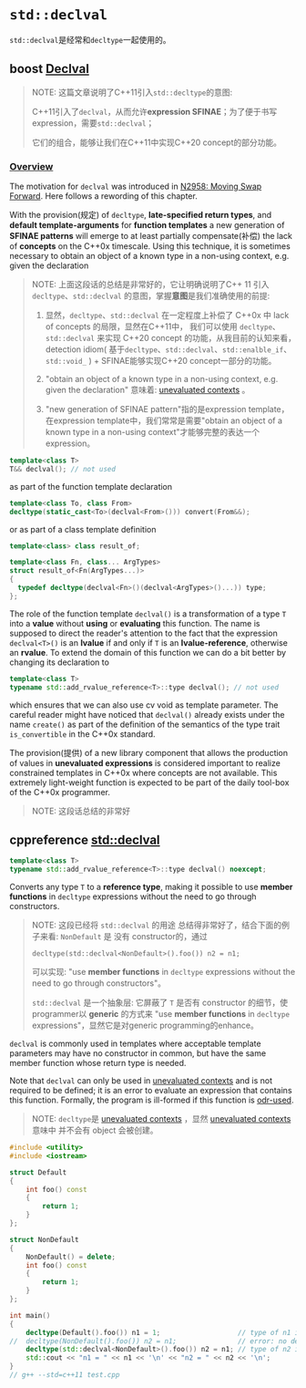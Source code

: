 # `std::declval`

`std::declval`是经常和`decltype`一起使用的。

## boost [Declval](https://www.boost.org/doc/libs/1_54_0/libs/utility/doc/html/declval.html)

> NOTE: 这篇文章说明了C++11引入`std::decltype`的意图: 
>
> C++11引入了`declval`，从而允许**expression SFINAE**；为了便于书写expression，需要`std::declval`；
>
> 它们的组合，能够让我们在C++11中实现C++20 concept的部分功能。

### [Overview](https://www.boost.org/doc/libs/1_54_0/libs/utility/doc/html/declval.html#declval.overview)

The motivation for `declval` was introduced in [N2958: Moving Swap Forward](http://www.open-std.org/jtc1/sc22/wg21/docs/papers/2009/n2958.html#Value). Here follows a rewording of this chapter.

With the provision(规定) of `decltype`, **late-specified return types**, and **default template-arguments** for **function templates** a new generation of **SFINAE patterns** will emerge to at least partially compensate(补偿) the lack of **concepts** on the C++0x timescale. Using this technique, it is sometimes necessary to obtain an object of a known type in a non-using context, e.g. given the declaration

> NOTE: 上面这段话的总结是非常好的，它让明确说明了C++ 11 引入 `decltype`、`std::declval` 的意图，掌握**意图**是我们准确使用的前提:
>
> 1) 显然，`decltype`、`std::declval` 在一定程度上补偿了 C++0x 中 lack of concepts 的局限，显然在C++11中， 我们可以使用 `decltype`、`std::declval` 来实现 C++20 concept 的功能，从我目前的认知来看，detection idiom( 基于`decltype`、`std::declval`、`std::enalble_if`、`std::void_` ) + SFINAE能够实现C++20 concept一部分的功能。
>
> 2) "obtain an object of a known type in a non-using context, e.g. given the declaration" 意味着:  [unevaluated contexts](https://en.cppreference.com/w/cpp/language/expressions#Unevaluated_expressions) 。
>
> 3) "new generation of SFINAE pattern"指的是expression template，在expression template中，我们常常是需要"obtain an object of a known type in a non-using context"才能够完整的表达一个expression。

```C++
template<class T>
T&& declval(); // not used
```

as part of the function template declaration

```C++
template<class To, class From>
decltype(static_cast<To>(declval<From>())) convert(From&&);
```

or as part of a class template definition

```C++
template<class> class result_of;

template<class Fn, class... ArgTypes>
struct result_of<Fn(ArgTypes...)> 
{
  typedef decltype(declval<Fn>()(declval<ArgTypes>()...)) type;
};
```

The role of the function template `declval()` is a transformation of a type `T` into a **value** without **using** or **evaluating** this function. The name is supposed to direct the reader's attention to the fact that the expression `declval<T>()` is an **lvalue** if and only if `T` is an **lvalue-reference**, otherwise an **rvalue**. To extend the domain of this function we can do a bit better by changing its declaration to

```C++
template<class T>
typename std::add_rvalue_reference<T>::type declval(); // not used
```

which ensures that we can also use cv void as template parameter. The careful reader might have noticed that `declval()` already exists under the name `create()` as part of the definition of the semantics of the type trait `is_convertible` in the C++0x standard.

The provision(提供) of a new library component that allows the production of values in **unevaluated expressions** is considered important to realize constrained templates in C++0x where concepts are not available. This extremely light-weight function is expected to be part of the daily tool-box of the C++0x programmer.

> NOTE: 这段话总结的非常好

## cppreference [std::declval](https://en.cppreference.com/w/cpp/utility/declval)

```C++
template<class T>
typename std::add_rvalue_reference<T>::type declval() noexcept;
```



Converts any type `T` to a **reference type**, making it possible to use **member functions** in `decltype` expressions without the need to go through constructors.

> NOTE: 这段已经将 `std::declval` 的用途 总结得非常好了，结合下面的例子来看: `NonDefault` 是 没有 constructor的，通过 
>
> `decltype(std::declval<NonDefault>().foo()) n2 = n1;`
>
> 可以实现: "use **member functions** in `decltype` expressions without the need to go through constructors"。
>
> `std::declval` 是一个抽象层: 它屏蔽了 `T` 是否有 constructor 的细节，使programmer以 **generic** 的方式来 "use **member functions** in `decltype` expressions"，显然它是对generic programming的enhance。
>
> 

`declval` is commonly used in templates where acceptable template parameters may have no constructor in common, but have the same member function whose return type is needed.

Note that `declval` can only be used in [unevaluated contexts](https://en.cppreference.com/w/cpp/language/expressions#Unevaluated_expressions) and is not required to be defined; it is an error to evaluate an expression that contains this function. Formally, the program is ill-formed if this function is [odr-used](https://en.cppreference.com/w/cpp/language/definition#ODR-use).

> NOTE: `decltype`是  [unevaluated contexts](https://en.cppreference.com/w/cpp/language/expressions#Unevaluated_expressions) ，显然 [unevaluated contexts](https://en.cppreference.com/w/cpp/language/expressions#Unevaluated_expressions) 意味中 并不会有 object 会被创建。

```C++
#include <utility>
#include <iostream>

struct Default
{
	int foo() const
	{
		return 1;
	}
};

struct NonDefault
{
	NonDefault() = delete;
	int foo() const
	{
		return 1;
	}
};

int main()
{
	decltype(Default().foo()) n1 = 1;                   // type of n1 is int
//  decltype(NonDefault().foo()) n2 = n1;               // error: no default constructor
	decltype(std::declval<NonDefault>().foo()) n2 = n1; // type of n2 is int
	std::cout << "n1 = " << n1 << '\n' << "n2 = " << n2 << '\n';
}
// g++ --std=c++11 test.cpp

```



